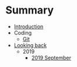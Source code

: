 # Summary

- [Introduction](README.md)
- Coding
  - [Git](coding/git/index.md)
- [Looking back](looking-back/index.md)
  - 2019
    - [2019 September](looking-back/2019/2019-september.md)
